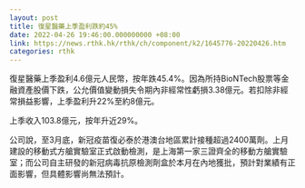 ```yaml
---
layout: post
title: 復星醫藥上季盈利跌約45%
date: 2022-04-26 19:46:00.000000000 +08:00
link: https://news.rthk.hk/rthk/ch/component/k2/1645776-20220426.htm
categories: rthk
---
```


復星醫藥上季盈利4.6億元人民幣，按年跌45.4%。因為所持BioNTech股票等金融資產股價下跌，公允價值變動損失令期內非經常性虧損3.38億元。若扣除非經常損益影響，上季盈利升22%至約8億元。

上季收入103.8億元，按年升近29%。

公司說，至3月底，新冠疫苗復必泰於港澳台地區累計接種超過2400萬劑。上月建設的移動式方艙實驗室正式啟動檢測，是上海第一家三證齊全的移動方艙實驗室；而公司自主研發的新冠病毒抗原檢測劑盒於本月在內地獲批，預計對業績有正面影響，但具體影響尚無法預計。
